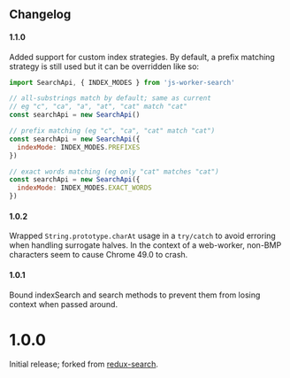 Changelog
-----

#### 1.1.0
Added support for custom index strategies.
By default, a prefix matching strategy is still used but it can be overridden like so:

```js
import SearchApi, { INDEX_MODES } from 'js-worker-search'

// all-substrings match by default; same as current
// eg "c", "ca", "a", "at", "cat" match "cat"
const searchApi = new SearchApi()

// prefix matching (eg "c", "ca", "cat" match "cat")
const searchApi = new SearchApi({
  indexMode: INDEX_MODES.PREFIXES
})

// exact words matching (eg only "cat" matches "cat")
const searchApi = new SearchApi({
  indexMode: INDEX_MODES.EXACT_WORDS
})
```

#### 1.0.2
Wrapped `String.prototype.charAt` usage in a `try/catch` to avoid erroring when handling surrogate halves.
In the context of a web-worker, non-BMP characters seem to cause Chrome 49.0 to crash.

#### 1.0.1
Bound indexSearch and search methods to prevent them from losing context when passed around.

# 1.0.0
Initial release; forked from [redux-search](https://github.com/treasure-data/redux-search).
